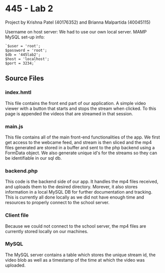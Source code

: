 
# 445 - Lab 2 

Project by Krishna Patel (40176352) and Brianna Malpartida (40045115)

Username on host server: We had to use our own local server. 
MAMP MySQL set-up info:

    `$user = 'root';
    $password = 'root';
    $db = '445lab2';
    $host = 'localhost';
    $port = 3234;`




## Source Files

### index.hmtl
This file contains the front end part of our application. A simple video viewer with a button that starts and stops the stream when clicked. To this page is appended the videos that are streamed in that session. 

### main.js

This file contains all of the main front-end functionalities of the app. We first get access to the webcame feed, and stream is then sliced and the mp4 files generated are stored in a buffer and sent to the php backend using a FormData object. We also generate unique id's for the streams so they can be identifiable in our sql db.

### backend.php 

This code is the backend side of our app. It handles the mp4 files received, and uploads them to the desired directory. Morever, it also stores information in a local MySQL DB for further documentation and tracking. This is currently all done locally as we did not have enough time and resources to properly connect to the school server. 

### Client file

Because we could not connect to the school server, the mp4 files are currently stored locally on our machines. 

### MySQL

The MySQL server contains a table which stores the unique stream id, the video blob as well as a timestamp of the time at which the video was uploaded.

